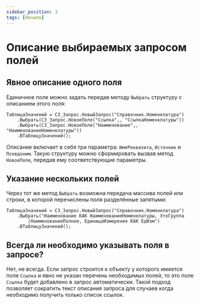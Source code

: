 ```yaml
---
sidebar_position: 3
tags: [Начало]
---
```


# Описание выбираемых запросом полей

## Явное описание одного поля

Единичное поле можно задать передав методу `Выбрать` структуру с описанием этого поля:

```bsl
ТаблицаЗначений = СЗ_Запрос.НовыйЗапрос("Справочник.Номенклатура")
	.Выбрать(СЗ_Запрос.НовоеПоле("Ссылка",, "СсылкаНоменклатуры"))
	.Выбрать(СЗ_Запрос.НовоеПоле("Наименование",, "НаименованиеНоменклатуры"))
	.ВТаблицуЗначений();
```

Описание включает в себя три параметра: `ИмяРеквизита`, `Источник` и `Псевдоним`. Такую структуру можно сформировать вызвав метод `НовоеПоле`, передав ему соответствующие параметры.

## Указание нескольких полей

Через тот же метод `Выбрать` возможна передача массива полей или строки, в которой перечислены поля разделённые запятыми:

```bsl
ТаблицаЗначений = СЗ_Запрос.НовыйЗапрос("Справочник.Номенклатура")
	.Выбрать("Наименование КАК НаименованиеНоменклатуры, ЭтоГруппа
		|НаименованиеПолное, ЕдиницаИзмерения КАК ЕдИзм")
	.ВТаблицуЗначений();
```

## Всегда ли необходимо указывать поля в запросе?

Нет, не всегда. Если запрос строится к объекту у которого имеется поле `Ссылка` и явно не указан перечень необходимых полей, то это поле `Ссылка` будет добавлено в запрос автоматически. Такой подход позволяет сократить текст описания запроса для случаев когда необходимо получить только список ссылок.